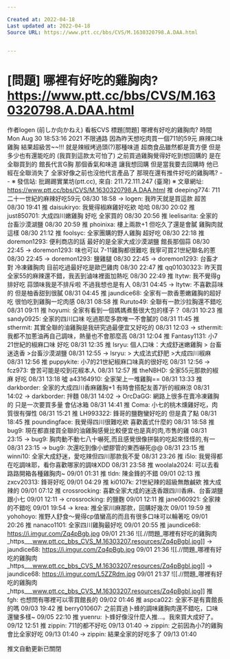 ```yaml
---

Created at: 2022-04-18
Last updated at: 2022-04-18
Source URL: https://www.ptt.cc/bbs/CVS/M.1630320798.A.DAA.html


---
```


# [問題] 哪裡有好吃的雞胸肉?https://www.ptt.cc/bbs/CVS/M.1630320798.A.DAA.html


作者logen (前しか向かねえ)
看板CVS
標題\[問題\] 哪裡有好吃的雞胸肉?
時間Mon Aug 30 18:53:16 2021
不限通路 因為昨天想吃肉買一個711的59元 麻辣口味雞胸 結果超級苦~~!!! 就是辣椒烤過頭(?)那種味道 超商食品雖然都是賣方便 但是多少也有還能吃的 (我買到這款太可怕了) 之前買過雞胸覺得好吃到想回購的 是在全聯買到的 館長代言G胸 那個香氣和味道 讓我想回購 但是當我要去回購時 他已經在全聯消失了 全家好像之前也沒他代言產品了 那現在還有推件好吃的雞胸嗎? -- ※ 發信站: 批踢踢實業坊(ptt.cc), 來自: 211.72.111.247 (臺灣) ※ 文章網址: <https://www.ptt.cc/bbs/CVS/M.1630320798.A.DAA.html>
推 deeping774: 711 二十一世紀的麻辣好吃59元 08/30 18:58
→ logen: 我昨天就是買這款 超苦 08/30 19:41
推 daisukiryo: 我覺得椒麻雞好吃欸 哈哈 08/30 20:02
推 just850701: 大成四川嫩雞胸 好吃 全家買的 08/30 20:56
推 leelisarita: 全家的台畜沙漠湖鹽 08/30 20:59
推 phoinixa: 樓上兩款+1 但吃久了還是會膩 雞胸肉就這樣 08/30 21:12
推 foolsyc: 全家團購的野人雞胸 超好吃 08/30 22:18
推 doremon1293: 便利商店的話 最好的是全家大成沙漠湖鹽 館長那個蒜 08/30 22:45
→ doremon1293: 味也可以 7-11雞胸都很難吃 我寧可買21世紀聯名的蔥 08/30 22:45
→ doremon1293: 鹽雞腿 08/30 22:45
→ doremon1293: 台畜才對 冷凍雞胸肉 目前吃過最好吃是歐巴雞肉 08/30 22:47
推 qq01030323: 昨天買全家55的麻辣還不錯，我丟到滷味裡面加熱吃 08/30 22:49
推 ltytw: 我不覺得g排好吃 蒜頭味我是不排斥啦 不過我想也是有人 08/31 04:45
→ ltytw: 不喜歡蒜味的 但是柚香甜到很膩 08/31 04:45
推 jaundice68: 全家有一款香蔥嫩雞胸的超好吃 很怕吃到雞胸一坨肉感 08/31 08:58
推 Ruruto49: 全聯有一款沙拉胸還不錯吃 08/31 09:11
推 hoyumi: 全家有看到一個媽媽煮藝很大包的樣子？ 08/31 10:23
推 sandy0925: 全家的四川口味 吃過那麼多款唯一不會膩的 08/31 11:45
推 sthermit: 其實全聯的油雞胸是我研究過最便宜又好吃的 08/31 12:03
→ sthermit: 我都不加蔥油再自己調味，熱量也不會那麼高 08/31 12:04
推 Fantasy1131: 小7 21世紀的椒麻口味 好吃 08/31 12:35
推 lsryu: 個人口味：大成舒迷嫩雞胸 > 台畜迷迭香 >台畜沙漠湖鹽 08/31 12:55
→ lsryu: > 大成法式舒肥 >大成四川椒麻 08/31 12:56
推 puppykite: 小7的21世紀椒麻口味真的很好吃 08/31 12:56
→ fcz973: 會苦可能是咬到花椒本人 08/31 12:57
推 theNBHD: 全家55元那款的椒麻 好吃 08/31 13:18
噓 a43164910: 全家架上一堆雞胸== 08/31 13:33
推 darkborder: 全家的大成四川香麻雞胸+1 有時會搭配友善7折的椒麻涼 08/31 14:02
→ darkborder: 拌麵 08/31 14:02
→ OrcDaGG: 網路上很多在賣冷凍雞胸的 只是一次要買多量 會佔冰箱 08/31 14:41
推 Coma: 小七的桃木燻雞好吃，肉質很有彈性 08/31 15:21
推 LH993322: 鋒哥的鹽麴蠻好吃的 但是貴了點 08/31 18:45
推 poundingface: 我覺得四川很難吃欸 喜歡義式什麼的 08/31 18:58
推 bug9: 現在都直接買全聯的油雞胸感覺比較便宜也是真的肉,市售的雞 08/31 23:15
→ bug9: 胸肉動不動七八十嚇死,而且感覺很像拼裝的吃起來怪怪的,有一 08/31 23:15
→ bug9: 次還吃到像小塑膠管的東西嚇死@@ 08/31 23:15
推 winni10: 全家大成舒迷，愛吃辣但四川那款我不愛 08/31 23:26
推 i5lo: 我覺得都在吃調味耶，看你喜歡哪家的調味XDD 08/31 23:58
推 woolala2024: 可以去看路路開箱各種雞胸肉~ 09/01 01:31
推 tldn: 陳金鋒的不錯 09/01 02:13
推 zxcv20313: 鋒哥好吃 09/01 04:29
推 ki0107k: 21世紀辣的超級無敵鹹欸 推大成辣的 09/01 07:12
推 crossrocking: 喜歡全家大成的迷迭香跟四川香麻、台畜湖鹽跟小七 09/01 12:11
→ crossrocking: 的鹽麴 09/01 12:11
推 jane060921: 全家辣的不錯吃 09/01 19:54
→ krea: 推全家川麻那款，回購好幾次 09/01 19:59
推 yohohoyo: 推野人舒食～覺得cp值蠻高的而且有很多口味可以輪著吃 09/01 20:26
推 nanaco1101: 全家四川雞胸最好吃 09/01 20:55
推 jaundice68: <https://i.imgur.com/Zq4pBgb.jpg> 09/01 21:36
![[.//問題_哪裡有好吃的雞胸肉_https___www.ptt.cc_bbs_CVS_M.16303207.resources/Zq4pBgbl.jpg]]
→ jaundice68: <https://i.imgur.com/Zq4pBgb.jpg> 09/01 21:36
![[.//問題_哪裡有好吃的雞胸肉_https___www.ptt.cc_bbs_CVS_M.16303207.resources/Zq4pBgbl.jpg]]
→ jaundice68: <https://i.imgur.com/L5ZZRdm.jpg> 09/01 21:37
![[.//問題_哪裡有好吃的雞胸肉_https___www.ptt.cc_bbs_CVS_M.16303207.resources/Zq4pBgbl.jpg]]
推 fgh: 也想問有哪裡可以零買館長的 09/02 01:46
推 aspca022: 全家不是有賣館長的嗎 09/03 19:42
推 berry010607: 之前買過卜蜂的調味雞胸肉還不錯吃，口味還蠻多樣~ 09/05 22:10
推 yuenru: 卜蜂好像沒什麼人推…。我來買大成好了。 09/12 12:51
推 zippin: 711的都不好吃 09/13 01:40
→ zippin: 之前因為小7的雞胸會比全家好吃 09/13 01:40
→ zippin: 結果全家的好吃多了 09/13 01:40

推文自動更新已關閉

